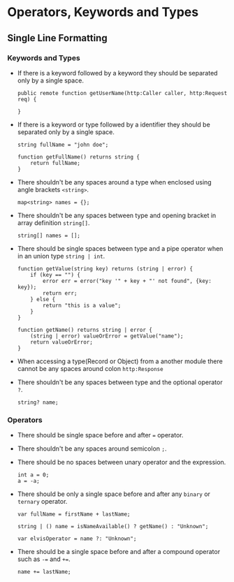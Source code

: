 # Operators, Keywords and Types

## Single Line Formatting
### Keywords and Types
* If there is a keyword followed by a keyword they should be separated only by a single space.
  
  ```ballerina
  public remote function getUserName(http:Caller caller, http:Request req) {
  
  } 
  ```
* If there is a keyword or type followed by a identifier they should be separated only by a single space.
  
  ```ballerina
  string fullName = "john doe"; 
  
  function getFullName() returns string {
      return fullName;
  }
  ```
* There shouldn't be any spaces around a type when enclosed using angle brackets `<string>`. 
  
  ```ballerina
  map<string> names = {};
  ```
* There shouldn't be any spaces between type and opening bracket in array definition `string[]`.
  
  ```ballerina
  string[] names = [];
  
  ```
* There should be single spaces between type and a pipe operator when in an union type `string | int`.
  ```ballerina
  function getValue(string key) returns (string | error) {
      if (key == "") {
          error err = error("key '" + key + "' not found", {key: key});
          return err;
      } else {
          return "this is a value";
      }
  }
  
  function getName() returns string | error {
      (string | error) valueOrError = getValue("name");
      return valueOrError;
  }
  
  ```
* When accessing a type(Record or Object) from a another module there cannot be any spaces around colon `http:Response`  
* There shouldn't be any spaces between type and the optional operator `?`.
  
  ```ballerina
  string? name;
  ```
### Operators
* There should be single space before and after `=` operator.
* There shouldn't be any spaces around semicolon `;`.
* There should be no spaces between unary operator and the expression.

  ```ballerina
  int a = 0;
  a = -a;
  ``` 

* There should be only a single space before and after any `binary` or `ternary` operator.

  ```ballerina
  var fullName = firstName + lastName;
  
  string | () name = isNameAvailable() ? getName() : "Unknown";
  
  var elvisOperator = name ?: "Unknown";
  ```
* There should be a single space before and after a compound operator such as `-=` and `+=`.

  ```ballerina
  name += lastName;
  ```
  
